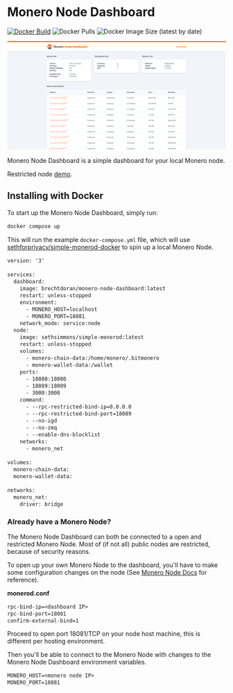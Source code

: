 # Monero Node Dashboard

[![Docker Build](https://github.com/brechtdoran/monero-node-dashboard/actions/workflows/main.yml/badge.svg)](https://github.com/brechtdoran/monero-node-dashboard/actions/workflows/main.yml)
![Docker Pulls](https://img.shields.io/docker/pulls/brechtdoran/monero-node-dashboard)
![Docker Image Size (latest by date)](https://img.shields.io/docker/image-size/brechtdoran/monero-node-dashboard)

![Screenshot](https://raw.githubusercontent.com/brechtdoran/monero-node-dashboard/main/assets/screenshot.png)

Monero Node Dashboard is a simple dashboard for your local Monero node.

Restricted node [demo](https://monero-node-dashboard.vercel.app/).

## Installing with Docker

To start up the Monero Node Dashboard, simply run:

```bash
docker compose up
```

This will run the example `docker-compose.yml` file, which will use [sethforprivacy/simple-monerod-docker](https://github.com/sethforprivacy/simple-monerod-docker) to spin up a local Monero Node.

```
version: '3'

services:
  dashboard:
    image: brechtdoran/monero-node-dashboard:latest
    restart: unless-stopped
    environment:
      - MONERO_HOST=localhost
      - MONERO_PORT=18081
    network_mode: service:node
  node:
    image: sethsimmons/simple-monerod:latest
    restart: unless-stopped
    volumes:
      - monero-chain-data:/home/monero/.bitmonero
      - monero-wallet-data:/wallet
    ports:
      - 18080:18080
      - 18089:18089
      - 3000:3000
    command:
      - --rpc-restricted-bind-ip=0.0.0.0
      - --rpc-restricted-bind-port=18089
      - --no-igd
      - --no-zmq
      - --enable-dns-blocklist
    networks:
      - monero_net

volumes:
  monero-chain-data:
  monero-wallet-data:

networks:
  monero_net:
    driver: bridge
```

### Already have a Monero Node?

The Monero Node Dashboard can both be connected to a open and restricted Monero Node. Most of (if not all) public nodes are restricted, because of security reasons.

To open up your own Monero Node to the dashboard, you'll have to make some configuration changes on the node (See [Monero Node Docs](https://monerodocs.org/interacting/monerod-reference/) for reference).

**monerod.conf**

```
rpc-bind-ip=<dashboard IP>
rpc-bind-port=18081
confirm-external-bind=1
```

Proceed to open port 18081/TCP on your node host machine, this is different per hosting environment.

Then you'll be able to connect to the Monero Node with changes to the Monero Node Dashboard environment variables.

```
MONERO_HOST=<monero node IP>
MONERO_PORT=18081
```
